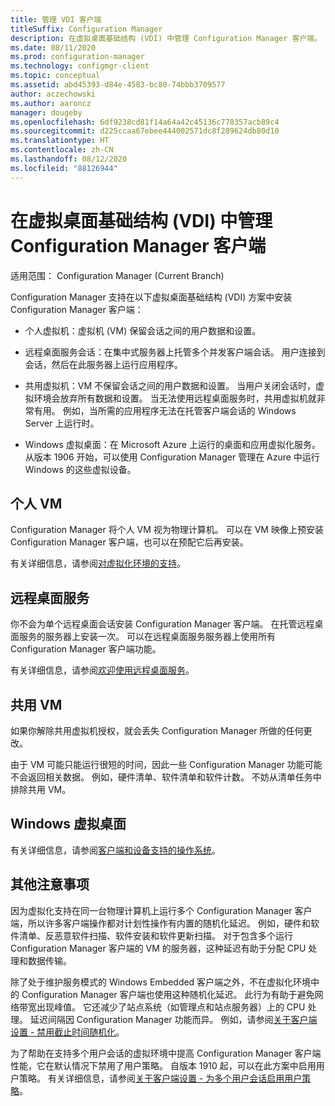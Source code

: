 ```yaml
---
title: 管理 VDI 客户端
titleSuffix: Configuration Manager
description: 在虚拟桌面基础结构 (VDI) 中管理 Configuration Manager 客户端。
ms.date: 08/11/2020
ms.prod: configuration-manager
ms.technology: configmgr-client
ms.topic: conceptual
ms.assetid: abd45393-d84e-4583-bc80-74bbb3709577
author: aczechowski
ms.author: aaroncz
manager: dougeby
ms.openlocfilehash: 6df9238cd81f14a64a42c45136c778357acb89c4
ms.sourcegitcommit: d225ccaa67ebee444002571dc8f289624db80d10
ms.translationtype: HT
ms.contentlocale: zh-CN
ms.lasthandoff: 08/12/2020
ms.locfileid: "88126944"
---
```

# <a name="manage-configuration-manager-clients-in-a-virtual-desktop-infrastructure-vdi"></a>在虚拟桌面基础结构 (VDI) 中管理 Configuration Manager 客户端

适用范围：  Configuration Manager (Current Branch)

Configuration Manager 支持在以下虚拟桌面基础结构 (VDI) 方案中安装 Configuration Manager 客户端：

- 个人虚拟机：虚拟机 (VM) 保留会话之间的用户数据和设置。

- 远程桌面服务会话：在集中式服务器上托管多个并发客户端会话。 用户连接到会话，然后在此服务器上运行应用程序。

- 共用虚拟机：VM 不保留会话之间的用户数据和设置。 当用户关闭会话时，虚拟环境会放弃所有数据和设置。 当无法使用远程桌面服务时，共用虚拟机就非常有用。 例如，当所需的应用程序无法在托管客户端会话的 Windows Server 上运行时。

- Windows 虚拟桌面：在 Microsoft Azure 上运行的桌面和应用虚拟化服务。 从版本 1906 开始，可以使用 Configuration Manager 管理在 Azure 中运行 Windows 的这些虚拟设备。

## <a name="personal-vms"></a>个人 VM

Configuration Manager 将个人 VM 视为物理计算机。 可以在 VM 映像上预安装 Configuration Manager 客户端，也可以在预配它后再安装。

有关详细信息，请参阅[对虚拟化环境的支持](../../../plan-design/configs/support-for-virtualization-environments.md)。

## <a name="remote-desktop-services"></a>远程桌面服务

你不会为单个远程桌面会话安装 Configuration Manager 客户端。 在托管远程桌面服务的服务器上安装一次。 可以在远程桌面服务服务器上使用所有 Configuration Manager 客户端功能。

有关详细信息，请参阅[欢迎使用远程桌面服务](https://docs.microsoft.com/windows-server/remote/remote-desktop-services/welcome-to-rds)。

## <a name="pooled-vms"></a>共用 VM

如果你解除共用虚拟机授权，就会丢失 Configuration Manager 所做的任何更改。

由于 VM 可能只能运行很短的时间，因此一些 Configuration Manager 功能可能不会返回相关数据。 例如，硬件清单、软件清单和软件计数。 不妨从清单任务中排除共用 VM。

## <a name="windows-virtual-desktop"></a>Windows 虚拟桌面

有关详细信息，请参阅[客户端和设备支持的操作系统](../../../plan-design/configs/supported-operating-systems-for-clients-and-devices.md#windows-virtual-desktop)。

## <a name="other-considerations"></a>其他注意事项

因为虚拟化支持在同一台物理计算机上运行多个 Configuration Manager 客户端，所以许多客户端操作都对计划性操作有内置的随机化延迟。 例如，硬件和软件清单、反恶意软件扫描、软件安装和软件更新扫描。 对于包含多个运行 Configuration Manager 客户端的 VM 的服务器，这种延迟有助于分配 CPU 处理和数据传输。

除了处于维护服务模式的 Windows Embedded 客户端之外，不在虚拟化环境中的 Configuration Manager 客户端也使用这种随机化延迟。 此行为有助于避免网络带宽出现峰值。 它还减少了站点系统（如管理点和站点服务器）上的 CPU 处理。 延迟间隔因 Configuration Manager 功能而异。 例如，请参阅[关于客户端设置 - 禁用截止时间随机化](../about-client-settings.md#disable-deadline-randomization)。

为了帮助在支持多个用户会话的虚拟环境中提高 Configuration Manager 客户端性能，它在默认情况下禁用了用户策略。 自版本 1910 起，可以在此方案中启用用户策略。 有关详细信息，请参阅[关于客户端设置 - 为多个用户会话启用用户策略](../about-client-settings.md#enable-user-policy-for-multiple-user-sessions)。

